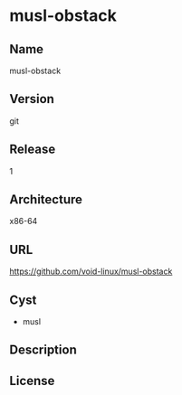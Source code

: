 # musl-obstack

## Name
musl-obstack

## Version
git

## Release
1

## Architecture
x86-64

## URL
https://github.com/void-linux/musl-obstack

## Cyst
* musl

## Description

## License

